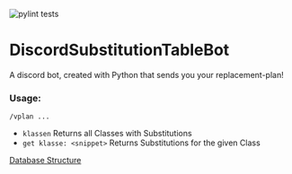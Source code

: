 ![pylint tests](https://github.com/heinrich26/python-timetable-discord-bot/actions/workflows/pylint.yml/badge.svg)

# DiscordSubstitutionTableBot

A discord bot, created with Python that sends 
you your replacement-plan!

### Usage:
`/vplan ...`  
- `klassen` Returns all Classes with Substitutions
- `get klasse: <snippet>` Returns Substitutions for the given Class


[Database Structure](https://www.yworks.com/yed-live/?file=https://gist.githubusercontent.com/heinrich26/c092349c8bbfa0833266d7cd4a067faa/raw/10f31a8308dc2dc22304a594cee1ab67c5dfa428/Untitled%20Document)